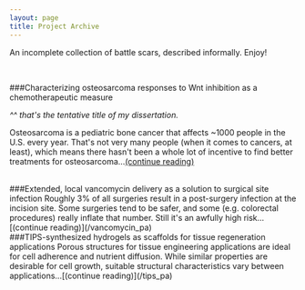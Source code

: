 ```yaml
---
layout: page
title: Project Archive
---
```

An incomplete collection of battle scars, described informally. Enjoy!

<br/>

###Characterizing osteosarcoma responses to Wnt inhibition as a chemotherapeutic measure

<em>^^ that's the tentative title of my dissertation.</em>

Osteosarcoma is a pediatric bone cancer that affects ~1000 people in the U.S. every year. That's not very many people (when it comes to cancers, at least), which means there hasn't been a whole lot of incentive to find better treatments for osteosarcoma...[(continue reading)](/osteosarcoma_pa)

<br/>
###Extended, local vancomycin delivery as a solution to surgical site infection
Roughly 3% of all surgeries result in a post-surgery infection at the incision site. Some surgeries tend to be safer, and some (e.g. colorectal procedures) really inflate that number. Still it's an awfully high risk...[(continue reading)](/vancomycin_pa)

<br/>
###TIPS-synthesized hydrogels as scaffolds for tissue regeneration applications
Porous structures for tissue engineering applications are ideal for cell adherence and nutrient diffusion. While similar properties are desirable for cell growth, suitable structural characteristics vary between applications...[(continue reading)](/tips_pa)
